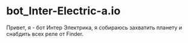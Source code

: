 # bot_Inter-Electric-a.io
Привет, я - бот Интер Электрика, я собираюсь захватить планету и снабдить всех реле от Finder.
